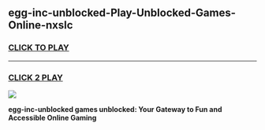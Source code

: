 
## egg-inc-unblocked-Play-Unblocked-Games-Online-nxslc
<h3>
<a href="https://premium76.site?title=egg-inc-unblocked&ref=25A">CLICK TO PLAY</a></h3>
<hr>

<h3>
<a href="https://premium76.site?title=egg-inc-unblocked&ref=25A">CLICK 2 PLAY</a>
  
</h3>

<a href="https://premium76.site?title=egg-inc-unblocked&ref=25A"><img src="https://clearcache.store/games.png"></a>


**egg-inc-unblocked games unblocked: Your Gateway to Fun and Accessible Online Gaming**
